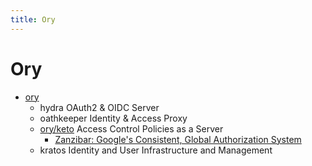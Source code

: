 ```yaml
---
title: Ory
---
```


# Ory

- [ory](https://github.com/ory)
  - hydra
    OAuth2 & OIDC Server
  - oathkeeper
    Identity & Access Proxy
  - [ory/keto](https://github.com/ory/keto)
    Access Control Policies as a Server
    - [Zanzibar: Google's Consistent, Global Authorization System](https://research.google/pubs/pub48190/)
  - kratos
    Identity and User Infrastructure and Management

